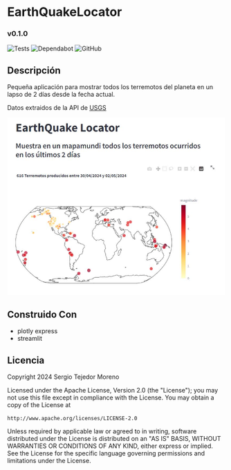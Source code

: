 # EarthQuakeLocator
### v0.1.0

![Tests](https://github.com/sertemo/EarthQuakeLocator/actions/workflows/tests.yml/badge.svg)
![Dependabot](https://img.shields.io/badge/dependabot-enabled-blue.svg?logo=dependabot)
![GitHub](https://img.shields.io/github/license/sertemo/EarthQuakeLocator)

## Descripción
Pequeña aplicación para mostrar todos los terremotos del planeta en un lapso de 2 días desde la fecha actual.

Datos extraidos de la API de [USGS](https://earthquake.usgs.gov/fdsnws/event/1/)

![alt text](assets/earthquakelocator_image.JPG)

## Construido Con
- plotly express
- streamlit

## Licencia
Copyright 2024 Sergio Tejedor Moreno

Licensed under the Apache License, Version 2.0 (the "License");
you may not use this file except in compliance with the License.
You may obtain a copy of the License at

    http://www.apache.org/licenses/LICENSE-2.0

Unless required by applicable law or agreed to in writing, software
distributed under the License is distributed on an "AS IS" BASIS,
WITHOUT WARRANTIES OR CONDITIONS OF ANY KIND, either express or implied.
See the License for the specific language governing permissions and
limitations under the License.
